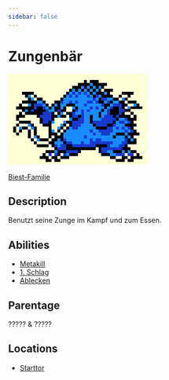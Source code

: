 ```yaml
---
sidebar: false
---
```

# Zungenbär

![Logo](./zungenbaer.png)

[Biest-Familie](../)

## Description

Benutzt seine Zunge im Kampf und zum Essen.

## Abilities

- [Metakill](../../../abilities/metakill/)
- [1. Schlag](../../../abilities/1-schlag/)
- [Ablecken](../../../abilities/ablecken/)

## Parentage

????? & ?????

## Locations

- [Starttor](../../../locations/start/)